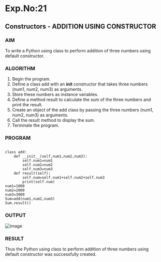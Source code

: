 # Exp.No:21  
## Constructors - ADDITION USING CONSTRUCTOR

### AIM  

To write a Python using class to perform addition of three numbers using default constructor.

### ALGORITHM

1. Begin the program.  
2. Define a class add with an __init__ constructor that takes three numbers (num1, num2, num3) as arguments.
3. Store these numbers as instance variables.
4. Define a method result to calculate the sum of the three numbers and print the result.
5. Create an object of the add class by passing the three numbers (num1, num2, num3) as arguments.
6. Call the result method to display the sum.
7. Terminate the program.

### PROGRAM

```

class add:
    def __init__(self,num1,num2,num3):
        self.num1=num1
        self.num2=num2
        self.num3=num3
    def result(self):
        self.num=self.num1+self.num2+self.num3
        print(self.num)
num1=1000
num2=2000
num3=3000
Sum=add(num1,num2,num3)
Sum.result()

```

### OUTPUT

![image](https://github.com/user-attachments/assets/ed945a45-2daf-4fd3-969f-c25325d0d25a)

### RESULT

Thus the Python using class to perform addition of three numbers using default constructor was successfully created.
